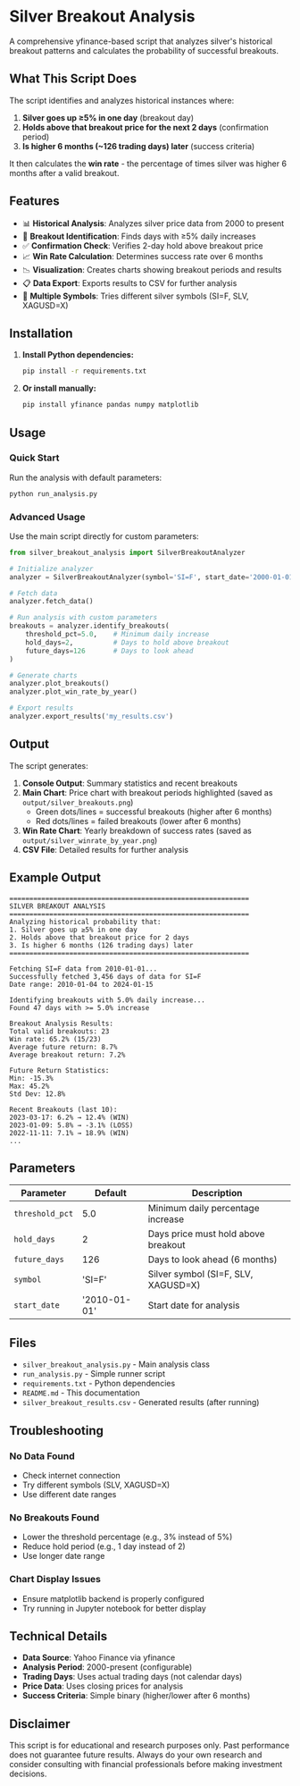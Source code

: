 # Silver Breakout Analysis

A comprehensive yfinance-based script that analyzes silver's historical breakout patterns and calculates the probability of successful breakouts.

## What This Script Does

The script identifies and analyzes historical instances where:

1. **Silver goes up ≥5% in one day** (breakout day)
2. **Holds above that breakout price for the next 2 days** (confirmation period)
3. **Is higher 6 months (~126 trading days) later** (success criteria)

It then calculates the **win rate** - the percentage of times silver was higher 6 months after a valid breakout.

## Features

- 📊 **Historical Analysis**: Analyzes silver price data from 2000 to present
- 🎯 **Breakout Identification**: Finds days with ≥5% daily increases
- ✅ **Confirmation Check**: Verifies 2-day hold above breakout price
- 📈 **Win Rate Calculation**: Determines success rate over 6 months
- 📉 **Visualization**: Creates charts showing breakout periods and results
- 📋 **Data Export**: Exports results to CSV for further analysis
- 🔄 **Multiple Symbols**: Tries different silver symbols (SI=F, SLV, XAGUSD=X)

## Installation

1. **Install Python dependencies:**
   ```bash
   pip install -r requirements.txt
   ```

2. **Or install manually:**
   ```bash
   pip install yfinance pandas numpy matplotlib
   ```

## Usage

### Quick Start

Run the analysis with default parameters:

```bash
python run_analysis.py
```

### Advanced Usage

Use the main script directly for custom parameters:

```python
from silver_breakout_analysis import SilverBreakoutAnalyzer

# Initialize analyzer
analyzer = SilverBreakoutAnalyzer(symbol='SI=F', start_date='2000-01-01')

# Fetch data
analyzer.fetch_data()

# Run analysis with custom parameters
breakouts = analyzer.identify_breakouts(
    threshold_pct=5.0,    # Minimum daily increase
    hold_days=2,          # Days to hold above breakout
    future_days=126       # Days to look ahead
)

# Generate charts
analyzer.plot_breakouts()
analyzer.plot_win_rate_by_year()

# Export results
analyzer.export_results('my_results.csv')
```

## Output

The script generates:

1. **Console Output**: Summary statistics and recent breakouts
2. **Main Chart**: Price chart with breakout periods highlighted (saved as `output/silver_breakouts.png`)
   - Green dots/lines = successful breakouts (higher after 6 months)
   - Red dots/lines = failed breakouts (lower after 6 months)
3. **Win Rate Chart**: Yearly breakdown of success rates (saved as `output/silver_winrate_by_year.png`)
4. **CSV File**: Detailed results for further analysis

## Example Output

```
============================================================
SILVER BREAKOUT ANALYSIS
============================================================
Analyzing historical probability that:
1. Silver goes up ≥5% in one day
2. Holds above that breakout price for 2 days
3. Is higher 6 months (126 trading days) later
============================================================

Fetching SI=F data from 2010-01-01...
Successfully fetched 3,456 days of data for SI=F
Date range: 2010-01-04 to 2024-01-15

Identifying breakouts with 5.0% daily increase...
Found 47 days with >= 5.0% increase

Breakout Analysis Results:
Total valid breakouts: 23
Win rate: 65.2% (15/23)
Average future return: 8.7%
Average breakout return: 7.2%

Future Return Statistics:
Min: -15.3%
Max: 45.2%
Std Dev: 12.8%

Recent Breakouts (last 10):
2023-03-17: 6.2% → 12.4% (WIN)
2023-01-09: 5.8% → -3.1% (LOSS)
2022-11-11: 7.1% → 18.9% (WIN)
...
```

## Parameters

| Parameter | Default | Description |
|-----------|---------|-------------|
| `threshold_pct` | 5.0 | Minimum daily percentage increase |
| `hold_days` | 2 | Days price must hold above breakout |
| `future_days` | 126 | Days to look ahead (6 months) |
| `symbol` | 'SI=F' | Silver symbol (SI=F, SLV, XAGUSD=X) |
| `start_date` | '2010-01-01' | Start date for analysis |

## Files

- `silver_breakout_analysis.py` - Main analysis class
- `run_analysis.py` - Simple runner script
- `requirements.txt` - Python dependencies
- `README.md` - This documentation
- `silver_breakout_results.csv` - Generated results (after running)

## Troubleshooting

### No Data Found
- Check internet connection
- Try different symbols (SLV, XAGUSD=X)
- Use different date ranges

### No Breakouts Found
- Lower the threshold percentage (e.g., 3% instead of 5%)
- Reduce hold period (e.g., 1 day instead of 2)
- Use longer date range

### Chart Display Issues
- Ensure matplotlib backend is properly configured
- Try running in Jupyter notebook for better display

## Technical Details

- **Data Source**: Yahoo Finance via yfinance
- **Analysis Period**: 2000-present (configurable)
- **Trading Days**: Uses actual trading days (not calendar days)
- **Price Data**: Uses closing prices for analysis
- **Success Criteria**: Simple binary (higher/lower after 6 months)

## Disclaimer

This script is for educational and research purposes only. Past performance does not guarantee future results. Always do your own research and consider consulting with financial professionals before making investment decisions. 